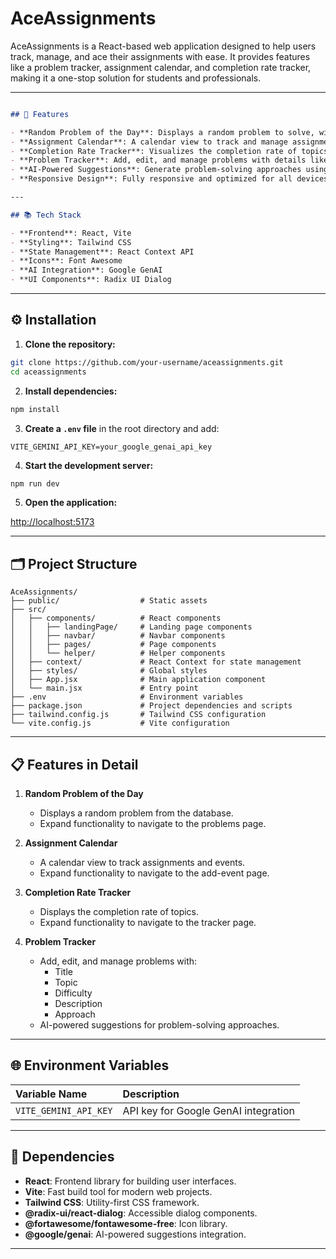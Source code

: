 # AceAssignments

AceAssignments is a React-based web application designed to help users track, manage, and ace their assignments with ease. It provides features like a problem tracker, assignment calendar, and completion rate tracker, making it a one-stop solution for students and professionals.

---


```markdown

## 📌 Features

- **Random Problem of the Day**: Displays a random problem to solve, with the ability to expand for more details.
- **Assignment Calendar**: A calendar view to track and manage assignments and events.
- **Completion Rate Tracker**: Visualizes the completion rate of topics and assignments.
- **Problem Tracker**: Add, edit, and manage problems with details like title, topic, difficulty, and description.
- **AI-Powered Suggestions**: Generate problem-solving approaches using Google GenAI.
- **Responsive Design**: Fully responsive and optimized for all devices.

---

## 📚 Tech Stack

- **Frontend**: React, Vite
- **Styling**: Tailwind CSS
- **State Management**: React Context API
- **Icons**: Font Awesome
- **AI Integration**: Google GenAI
- **UI Components**: Radix UI Dialog

```
---

## ⚙️ Installation

1. **Clone the repository:**

```bash
git clone https://github.com/your-username/aceassignments.git
cd aceassignments
```

2. **Install dependencies:**

```bash
npm install
```

3. **Create a `.env` file** in the root directory and add:

```
VITE_GEMINI_API_KEY=your_google_genai_api_key
```

4. **Start the development server:**

```bash
npm run dev
```

5. **Open the application:**

[http://localhost:5173](http://localhost:5173)

---

## 🗂️ Project Structure

```
AceAssignments/
├── public/                  # Static assets
├── src/
│   ├── components/          # React components
│   │   ├── landingPage/     # Landing page components
│   │   ├── navbar/          # Navbar components
│   │   ├── pages/           # Page components
│   │   └── helper/          # Helper components
│   ├── context/             # React Context for state management
│   ├── styles/              # Global styles
│   ├── App.jsx              # Main application component
│   └── main.jsx             # Entry point
├── .env                     # Environment variables
├── package.json             # Project dependencies and scripts
├── tailwind.config.js       # Tailwind CSS configuration
└── vite.config.js           # Vite configuration
```

---

## 📋 Features in Detail

1. **Random Problem of the Day**
   - Displays a random problem from the database.
   - Expand functionality to navigate to the problems page.

2. **Assignment Calendar**
   - A calendar view to track assignments and events.
   - Expand functionality to navigate to the add-event page.

3. **Completion Rate Tracker**
   - Displays the completion rate of topics.
   - Expand functionality to navigate to the tracker page.

4. **Problem Tracker**
   - Add, edit, and manage problems with:
     - Title
     - Topic
     - Difficulty
     - Description
     - Approach
   - AI-powered suggestions for problem-solving approaches.

---

## 🌐 Environment Variables

| Variable Name        | Description                         |
|:--------------------|:------------------------------------|
| `VITE_GEMINI_API_KEY`| API key for Google GenAI integration |

---


## 📖 Dependencies

- **React**: Frontend library for building user interfaces.
- **Vite**: Fast build tool for modern web projects.
- **Tailwind CSS**: Utility-first CSS framework.
- **@radix-ui/react-dialog**: Accessible dialog components.
- **@fortawesome/fontawesome-free**: Icon library.
- **@google/genai**: AI-powered suggestions integration.

---
